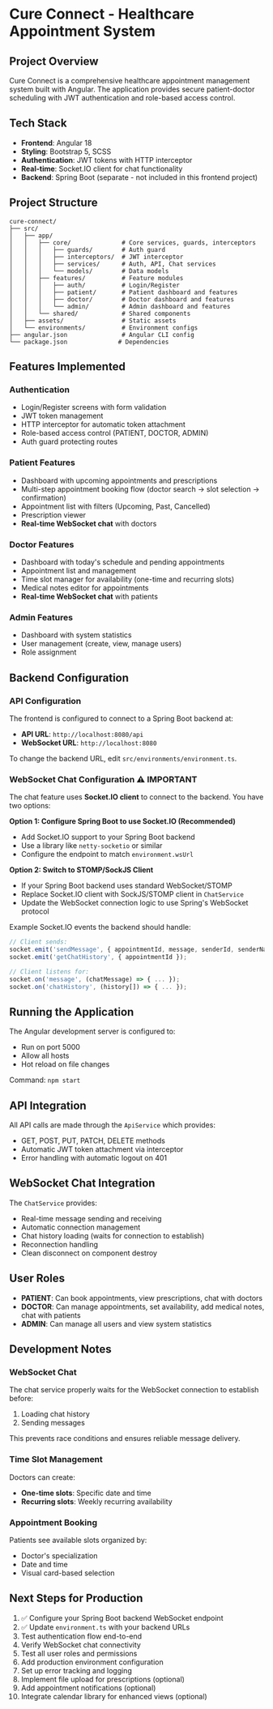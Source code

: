 # Cure Connect - Healthcare Appointment System

## Project Overview
Cure Connect is a comprehensive healthcare appointment management system built with Angular. The application provides secure patient-doctor scheduling with JWT authentication and role-based access control.

## Tech Stack
- **Frontend**: Angular 18
- **Styling**: Bootstrap 5, SCSS
- **Authentication**: JWT tokens with HTTP interceptor
- **Real-time**: Socket.IO client for chat functionality
- **Backend**: Spring Boot (separate - not included in this frontend project)

## Project Structure
```
cure-connect/
├── src/
│   ├── app/
│   │   ├── core/              # Core services, guards, interceptors
│   │   │   ├── guards/        # Auth guard
│   │   │   ├── interceptors/  # JWT interceptor
│   │   │   ├── services/      # Auth, API, Chat services
│   │   │   └── models/        # Data models
│   │   ├── features/          # Feature modules
│   │   │   ├── auth/          # Login/Register
│   │   │   ├── patient/       # Patient dashboard and features
│   │   │   ├── doctor/        # Doctor dashboard and features
│   │   │   └── admin/         # Admin dashboard and features
│   │   └── shared/            # Shared components
│   ├── assets/                # Static assets
│   └── environments/          # Environment configs
├── angular.json               # Angular CLI config
└── package.json              # Dependencies
```

## Features Implemented

### Authentication
- Login/Register screens with form validation
- JWT token management
- HTTP interceptor for automatic token attachment
- Role-based access control (PATIENT, DOCTOR, ADMIN)
- Auth guard protecting routes

### Patient Features
- Dashboard with upcoming appointments and prescriptions
- Multi-step appointment booking flow (doctor search → slot selection → confirmation)
- Appointment list with filters (Upcoming, Past, Cancelled)
- Prescription viewer
- **Real-time WebSocket chat** with doctors

### Doctor Features
- Dashboard with today's schedule and pending appointments
- Appointment list and management
- Time slot manager for availability (one-time and recurring slots)
- Medical notes editor for appointments
- **Real-time WebSocket chat** with patients

### Admin Features
- Dashboard with system statistics
- User management (create, view, manage users)
- Role assignment

## Backend Configuration

### API Configuration
The frontend is configured to connect to a Spring Boot backend at:
- **API URL**: `http://localhost:8080/api`
- **WebSocket URL**: `http://localhost:8080`

To change the backend URL, edit `src/environments/environment.ts`.

### WebSocket Chat Configuration ⚠️ IMPORTANT

The chat feature uses **Socket.IO client** to connect to the backend. You have two options:

**Option 1: Configure Spring Boot to use Socket.IO (Recommended)**
- Add Socket.IO support to your Spring Boot backend
- Use a library like `netty-socketio` or similar
- Configure the endpoint to match `environment.wsUrl`

**Option 2: Switch to STOMP/SockJS Client**
- If your Spring Boot backend uses standard WebSocket/STOMP
- Replace Socket.IO client with SockJS/STOMP client in `ChatService`
- Update the WebSocket connection logic to use Spring's WebSocket protocol

Example Socket.IO events the backend should handle:
```typescript
// Client sends:
socket.emit('sendMessage', { appointmentId, message, senderId, senderName, timestamp });
socket.emit('getChatHistory', { appointmentId });

// Client listens for:
socket.on('message', (chatMessage) => { ... });
socket.on('chatHistory', (history[]) => { ... });
```

## Running the Application
The Angular development server is configured to:
- Run on port 5000
- Allow all hosts
- Hot reload on file changes

Command: `npm start`

## API Integration
All API calls are made through the `ApiService` which provides:
- GET, POST, PUT, PATCH, DELETE methods
- Automatic JWT token attachment via interceptor
- Error handling with automatic logout on 401

## WebSocket Chat Integration
The `ChatService` provides:
- Real-time message sending and receiving
- Automatic connection management
- Chat history loading (waits for connection to establish)
- Reconnection handling
- Clean disconnect on component destroy

## User Roles
- **PATIENT**: Can book appointments, view prescriptions, chat with doctors
- **DOCTOR**: Can manage appointments, set availability, add medical notes, chat with patients
- **ADMIN**: Can manage all users and view system statistics

## Development Notes

### WebSocket Chat
The chat service properly waits for the WebSocket connection to establish before:
1. Loading chat history
2. Sending messages

This prevents race conditions and ensures reliable message delivery.

### Time Slot Management
Doctors can create:
- **One-time slots**: Specific date and time
- **Recurring slots**: Weekly recurring availability

### Appointment Booking
Patients see available slots organized by:
- Doctor's specialization
- Date and time
- Visual card-based selection

## Next Steps for Production
1. ✅ Configure your Spring Boot backend WebSocket endpoint
2. ✅ Update `environment.ts` with your backend URLs
3. Test authentication flow end-to-end
4. Verify WebSocket chat connectivity
5. Test all user roles and permissions
6. Add production environment configuration
7. Set up error tracking and logging
8. Implement file upload for prescriptions (optional)
9. Add appointment notifications (optional)
10. Integrate calendar library for enhanced views (optional)
